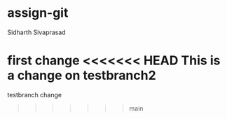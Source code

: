 # assign-git
Sidharth Sivaprasad

first change
<<<<<<< HEAD
This is a change on testbranch2
=======
testbranch change
>>>>>>> main
